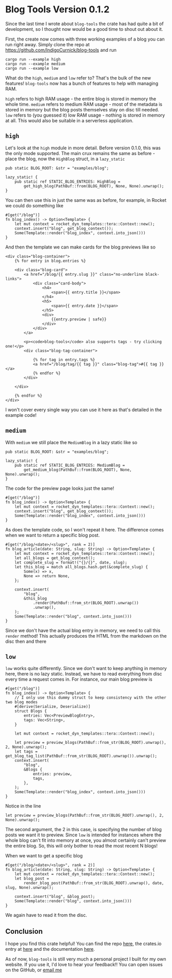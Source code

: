 # Blog Tools Version 0.1.2

Since the last time I wrote about `blog-tools` the crate has had quite a bit of development, so I thought now would be a good time to shout out about it.

First, the create now comes with three working examples of a blog you can run right away. Simply clone the repo at https://github.com/IndigoCurnick/blog-tools and run

```
cargo run --example high
cargo run --example medium
cargo run --example low
```

What do the `high`, `medium` and `low` refer to? That's the bulk of the new features! `blog-tools` now has a bunch of features to help with managing RAM.

`high` refers to high RAM usage - the entire blog is stored in memory the whole time. `medium` refers to medium RAM usage - most of the metadata is stored in memory but the blog posts themselves stay on disc till needed. `low` refers to (you guessed it) low RAM usage - nothing is stored in memory at all. This would also be suitable in a serverless application.

## `high`

Let's look at the `high` module in more detail. Before version 0.1.0, this was the only mode supported. The main crux remains the same as before - place the blog, now the `HighBlog` struct, in a `lazy_static`

```
pub static BLOG_ROOT: &str = "examples/blog";

lazy_static! {
    pub static ref STATIC_BLOG_ENTRIES: HighBlog =
        get_high_blog(PathBuf::from(BLOG_ROOT), None, None).unwrap();
}
```

You can then use this in just the same was as before, for example, in Rocket we could do something like

```
#[get("/blog")]
fn blog_index() -> Option<Template> {
    let mut context = rocket_dyn_templates::tera::Context::new();
    context.insert("blog", get_blog_context());
    Some(Template::render("blog_index", context.into_json()))
}
```

And then the template we can make cards for the blog previews like so 

```
<div class="blog-container">
    {% for entry in blog.entries %}

    <div class="blog-card">
        <a href="/blog/{{ entry.slug }}" class="no-underline black-links">
            <div class="card-body">
                <h4>
                    <span>{{ entry.title }}</span>
                </h4>
                <h5>
                    <span>{{ entry.date }}</span>
                </h5>
                <div>
                    {{entry.preview | safe}}
                </div>
            </div>
        </a>

        <p><code>blog-tools</code> also supports tags - try clicking one!</p>
        <div class="blog-tag-container">

            {% for tag in entry.tags %}
            <a href="/blog/tag/{{ tag }}" class="blog-tag">#{{ tag }}</a>
            {% endfor %}
        </div>

    </div>

    {% endfor %}
</div>
```

I won't cover every single way you can use it here as that's detailed in the example code!

## `medium`

With `medium` we still place the `MediumBlog` in a lazy static like so

```
pub static BLOG_ROOT: &str = "examples/blog";

lazy_static! {
    pub static ref STATIC_BLOG_ENTRIES: MediumBlog =
        get_medium_blog(PathBuf::from(BLOG_ROOT), None, None).unwrap();
}
```

The code for the preview page looks just the same!

```
#[get("/blog")]
fn blog_index() -> Option<Template> {
    let mut context = rocket_dyn_templates::tera::Context::new();
    context.insert("blog", get_blog_context());
    Some(Template::render("blog_index", context.into_json()))
}
```

As does the template code, so I won't repeat it here. The difference comes when we want to return a specific blog post.

```
#[get("/blog/<date>/<slug>", rank = 2)]
fn blog_article(date: String, slug: String) -> Option<Template> {
    let mut context = rocket_dyn_templates::tera::Context::new();
    let all_blogs = get_blog_context();
    let complete_slug = format!("{}/{}", date, slug);
    let this_blog = match all_blogs.hash.get(&complete_slug) {
        Some(x) => x,
        None => return None,
    };

    context.insert(
        "blog",
        &this_blog
            .render(PathBuf::from_str(BLOG_ROOT).unwrap())
            .unwrap(),
    );
    Some(Template::render("blog", context.into_json()))
}
```

Since we don't have the actual blog entry in memory, we need to call this `render` method! This actually produces the HTML from the markdown on the disc then and there

## `low`

`low` works quite differently. Since we don't want to keep anything in memory here, there is no lazy static. Instead, we have to read everything from disc every time a request comes in. For instance, our main blog preview is 

```
#[get("/blog")]
fn blog_index() -> Option<Template> {
    // I only use this dummy struct to keep consistency with the other two blog modes
    #[derive(Serialize, Deserialize)]
    struct Blogs {
        entries: Vec<PreviewBlogEntry>,
        tags: Vec<String>,
    }

    let mut context = rocket_dyn_templates::tera::Context::new();

    let preview = preview_blogs(PathBuf::from_str(BLOG_ROOT).unwrap(), 2, None).unwrap();
    let tags = get_blog_tag_list(PathBuf::from_str(BLOG_ROOT).unwrap()).unwrap();
    context.insert(
        "blog",
        &Blogs {
            entries: preview,
            tags,
        },
    );
    Some(Template::render("blog_index", context.into_json()))
}
```

Notice in the line 

```
let preview = preview_blogs(PathBuf::from_str(BLOG_ROOT).unwrap(), 2, None).unwrap();
```

The second argument, the 2 in this case, is specifying the number of blog posts we want it to preview. Since `low` is intended for instances where the whole blog can't fit into memory at once, you almost certainly can't preview the entire blog. So, this will only bother to read the most recent N blogs!

When we want to get a specific blog

```
#[get("/blog/<date>/<slug>", rank = 2)]
fn blog_article(date: String, slug: String) -> Option<Template> {
    let mut context = rocket_dyn_templates::tera::Context::new();
    let blog_post =
        render_blog_post(PathBuf::from_str(BLOG_ROOT).unwrap(), date, slug, None).unwrap();

    context.insert("blog", &blog_post);
    Some(Template::render("blog", context.into_json()))
}
```

We again have to read it from the disc.

## Conclusion

I hope you find this crate helpful! You can find the repo [here](https://github.com/IndigoCurnick/blog-tools), the crates.io entry at [here](https://crates.io/crates/blog-tools) and the documentation [here](https://docs.rs/blog-tools/0.1.2/blog_tools/).

As of now, `blog-tools` is still very much a personal project I built for my own website. If you use it, I'd love to hear your feedback!! You can open issues on the GitHub, or [email me](mailto:indigocurnick@gmail.com)